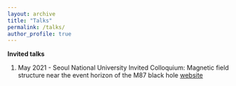 ```yaml
---
layout: archive
title: "Talks"
permalink: /talks/
author_profile: true
---
```


**Invited talks**

1. May 2021 - Seoul National University Invited Colloquium: Magnetic field structure near the event horizon of the M87 black hole [website](http://astro2.snu.ac.kr/bbs/board.php?tbl=colloquium170&mode=VIEW&num=10&category=&findType=&findWord=&sort1=&sort2=&language=&page=1)

